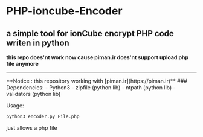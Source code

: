 # PHP-ioncube-Encoder
## a simple tool for ionCube encrypt PHP code writen in python
**this repo does'nt work now cause piman.ir does'nt support upload php file anymore**
<hr>
**Notice : this repository working with [piman.ir](https://piman.ir)**
### Dependencies:
- Python3
- zipfile (python lib)
- ntpath (python lib)
- validators (python lib)

Usage:
```
python3 encoder.py File.php
```
just allows a php file
